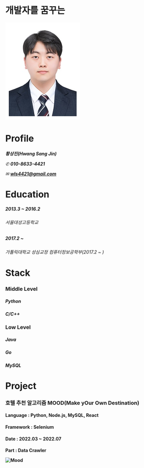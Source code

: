 # 개발자를 꿈꾸는

![sreensh](./img/반명함-이력서용.jpg)

<h1> Profile
<h6>  
  
**황상진(Hwang Sang Jin)**

✆ **010-8633-4421**

✉ **wls4421@gmail.com**

<h1> Education
<h5>  2013.3 ~ 2016.2  
<h6>
  서울대성고등학교
<h5>  2017.2 ~
<h6>
  가톨릭대학교 성심교정 컴퓨터정보공학부(2017.2 ~ )
  
<h1> Stack
  <h3> Middle Level
  <h5> Python
  <h5> C/C++
  <h3> Low Level
  <h5> Java
  <h5> Go
  <h5> MySQL

<h1> Project
  <h3> 호텔 추천 알고리즘 MOOD(Make yOur Own Destination)
  <h4> Language : Python, Node.js, MySQL, React
  <h4> Framework : Selenium
  <h4> Date : 2022.03 ~ 2022.07
  <h4> Part : Data Crawler 
    
    

![Mood](https://user-images.githubusercontent.com/76942710/197327721-12ae246b-9f93-433a-8339-80f355ccd128.png)

